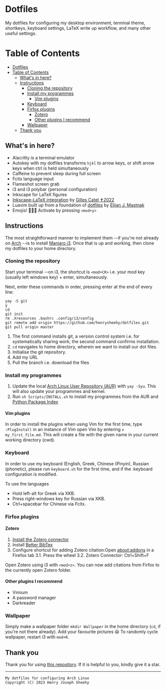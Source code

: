 # Dotfiles
My dotfiles for configuring my desktop environment, terminal theme, shortkeys, keyboard settings, LaTeX write up workflow, and many other useful settings.

# Table of Contents

- [Dotfiles](#dotfiles)
- [Table of Contents](#table-of-contents)
    - [What's in here?](#whats-in-here)
    - [Instructions](#instructions)
        - [Cloning the repository](#cloning-the-repository)
        - [Install my programmes](#install-my-programmes)
            - [Vim plugins](#vim-plugins)
        - [Keyboard](#keyboard)
        - [Firfox plugins](#firfox-plugins)
            - [Zotero](#zotero)
            - [Other plugins I recommend](#other-plugins-i-recommend)
        - [Wallpaper](#wallpaper)
    - [Thank you](#thank-you)

## What's in here? 
- Alacritty is a terminal emulator
- Autokey with my dotfiles transforms `hjkl` to arrow keys, or shift
arrow keys when ctrl is held simultaneously
- Caffeine to prevent sleep during full screen
- Fcitx language input
- Flameshot screen grab
- i3 and i3 polybar (personal configuration)
- Inkscape for LaTeX figures
- [Inkscape-LaTeX integration](https://github.com/gillescastel/inkscape-figures) by [Gilles Catel ✝2022](https://castel.dev/)
- Luavim built up from a foundation of [dotfiles](https://github.com/ejmastnak/dotfiles/) by [Elijan J. Mastnak](https://www.ejmastnak.com/)
- Emojis! 🦄🌈🍭 Activate by pressing `<mod+y>`

## Instructions

The most straightforward manner to implement them --if you're
not already on [Arch](https://archlinux.org/) --is to install [Manjaro i3](https://manjaro.org/download/).
Once that is up and working, then clone my dotfiles to 
your home directory.

### Cloning the repository

Start your terminal --on i3, the shortcut is `<mod+CR>` i.e. your mod key
(usually left windows key) + enter, simultaneously. 

Next, enter these commands in order, pressing enter at the end of every line:

```
yay -S git
y
cd
git init
rm .Xresources .bashrc .config/i3/config
git remote add origin https://github.com/henrysheehy/dotfiles.git
git pull origin master
```

1. The first command installs git, a version control system i.e. for
   systematically sharing work; the second command confirms installation.
2. `cd` navigates to home directory, wherein we want to install our 
   dot files.
3. Initialise the git repository.
4. Add my URL
5. Pull the branch i.e. download the files

### Install my programmes
1. Update the local [Arch Linux User Repository (AUR)](https://aur.archlinux.org/) with
   `yay -Syu`.
   This will also update your programmes and kernel.
2. Run `sh Scripts/INSTALL.sh` to install my programmes from the AUR and [Python Package Index](https://pypi.org/project/pip/)

#### Vim plugins
In order to install the plugins when using Vim for the first time, 
type `:PlugInstall` in an instance of Vim open Vim by entering `v my_first_file.md`. This will create a file with the given name in your current working directory (cwd).

### Keyboard
In order to use my keyboard (English, Greek, Chinese 
(Pinyin), Russian (phonetic), please run `keyboard.sh`
for the first time, and if the .keyboard configuration
is modified.

To use the languages
- Hold left-alt for Greek via XKB.
- Press right-windows key for Russian via XKB.
- Ctrl+spacebar for Chinese via Fcitx.

### Firfox plugins

#### Zotero

1. [Install the Zotero connector](https://www.zotero.org/download/)
2. Install [Better BibTex](https://retorque.re/zotero-better-bibtex/installation/)
3. Configure shortcut for adding Zotero citation:Open <about:addons> in a Firefox tab
    3.1. Press the wheel
    3.2. Zotero Connector: Ctrl+Shift+F

Open Zotero using i3 with `<mod+z>`. You can now 
add citations from Firfox to the currently open Zotero folder.

#### Other plugins I recommend
- Vimium
- A password manager
- Darkreader

### Wallpaper

Simply make a wallpaper folder `mkdir Wallpaper` in the home
directory (`cd`, if you're not there already).
Add your favourite pictures 😃
To randomly cycle wallpaper, restart i3 with `mod+R`.

## Thank you

Thank you for using [this repository](https://github.com/henrysheehy/dotfiles).
If it is helpful to you, kindly give it a star.

*** 
    My dotfiles for configuring Arch Linux
    Copyright (C) 2023 Henry Joseph Sheehy
